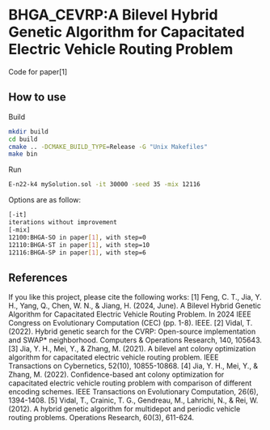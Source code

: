 # BHGA_CEVRP:A Bilevel Hybrid Genetic Algorithm for Capacitated Electric Vehicle Routing Problem
Code for paper[1]

## How to use
Build

```bash
mkdir build
cd build
cmake .. -DCMAKE_BUILD_TYPE=Release -G "Unix Makefiles"
make bin
```
Run

```bash
E-n22-k4 mySolution.sol -it 30000 -seed 35 -mix 12116
```

Options are as follow:

```bash
[-it]
iterations without improvement
[-mix]
12100:BHGA-SO in paper[1], with step=0
12110:BHGA-ST in paper[1], with step=10
12116:BHGA-SP in paper[1], with step=6
```

## References
If you like this project, please cite the following works:
[1] Feng, C. T., Jia, Y. H., Yang, Q., Chen, W. N., & Jiang, H. (2024, June). A Bilevel Hybrid Genetic Algorithm for Capacitated Electric Vehicle Routing Problem. In 2024 IEEE Congress on Evolutionary Computation (CEC) (pp. 1-8). IEEE.
[2] Vidal, T. (2022). Hybrid genetic search for the CVRP: Open-source implementation and SWAP* neighborhood. Computers & Operations Research, 140, 105643.
[3] Jia, Y. H., Mei, Y., & Zhang, M. (2021). A bilevel ant colony optimization algorithm for capacitated electric vehicle routing problem. IEEE Transactions on Cybernetics, 52(10), 10855-10868.
[4] Jia, Y. H., Mei, Y., & Zhang, M. (2022). Confidence-based ant colony optimization for capacitated electric vehicle routing problem with comparison of different encoding schemes. IEEE Transactions on Evolutionary Computation, 26(6), 1394-1408.
[5] Vidal, T., Crainic, T. G., Gendreau, M., Lahrichi, N., & Rei, W. (2012). A hybrid genetic algorithm for multidepot and periodic vehicle routing problems. Operations Research, 60(3), 611-624.
